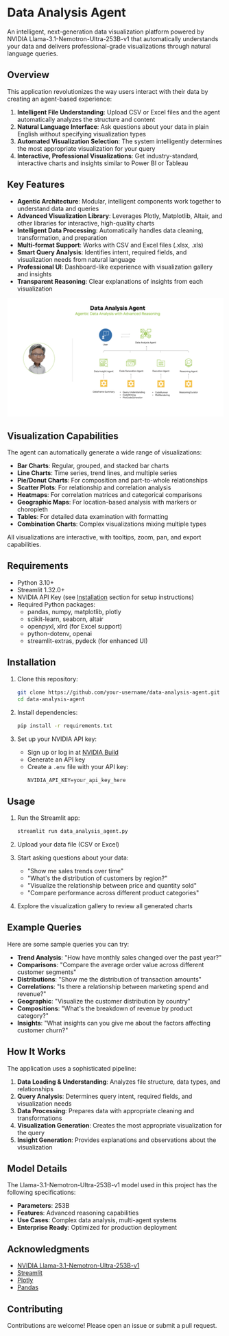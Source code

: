 # Data Analysis Agent

An intelligent, next-generation data visualization platform powered by NVIDIA Llama-3.1-Nemotron-Ultra-253B-v1 that automatically understands your data and delivers professional-grade visualizations through natural language queries.

## Overview

This application revolutionizes the way users interact with their data by creating an agent-based experience:

1. **Intelligent File Understanding**: Upload CSV or Excel files and the agent automatically analyzes the structure and content
2. **Natural Language Interface**: Ask questions about your data in plain English without specifying visualization types
3. **Automated Visualization Selection**: The system intelligently determines the most appropriate visualization for your query
4. **Interactive, Professional Visualizations**: Get industry-standard, interactive charts and insights similar to Power BI or Tableau

## Key Features

- **Agentic Architecture**: Modular, intelligent components work together to understand data and queries
- **Advanced Visualization Library**: Leverages Plotly, Matplotlib, Altair, and other libraries for interactive, high-quality charts
- **Intelligent Data Processing**: Automatically handles data cleaning, transformation, and preparation
- **Multi-format Support**: Works with CSV and Excel files (.xlsx, .xls)
- **Smart Query Analysis**: Identifies intent, required fields, and visualization needs from natural language
- **Professional UI**: Dashboard-like experience with visualization gallery and insights
- **Transparent Reasoning**: Clear explanations of insights from each visualization

![Workflow](./assets/workflow.png)

## Visualization Capabilities

The agent can automatically generate a wide range of visualizations:

- **Bar Charts**: Regular, grouped, and stacked bar charts
- **Line Charts**: Time series, trend lines, and multiple series
- **Pie/Donut Charts**: For composition and part-to-whole relationships
- **Scatter Plots**: For relationship and correlation analysis
- **Heatmaps**: For correlation matrices and categorical comparisons
- **Geographic Maps**: For location-based analysis with markers or choropleth
- **Tables**: For detailed data examination with formatting
- **Combination Charts**: Complex visualizations mixing multiple types

All visualizations are interactive, with tooltips, zoom, pan, and export capabilities.

## Requirements

- Python 3.10+
- Streamlit 1.32.0+
- NVIDIA API Key (see [Installation](#installation) section for setup instructions)
- Required Python packages:
  - pandas, numpy, matplotlib, plotly
  - scikit-learn, seaborn, altair
  - openpyxl, xlrd (for Excel support)
  - python-dotenv, openai
  - streamlit-extras, pydeck (for enhanced UI)

## Installation

1. Clone this repository:
   ```bash
   git clone https://github.com/your-username/data-analysis-agent.git
   cd data-analysis-agent
   ```

2. Install dependencies:
   ```bash
   pip install -r requirements.txt
   ```

3. Set up your NVIDIA API key:
   - Sign up or log in at [NVIDIA Build](https://build.nvidia.com/nvidia/llama-3_1-nemotron-ultra-253b-v1?integrate_nim=true&hosted_api=true&modal=integrate-nim)
   - Generate an API key
   - Create a `.env` file with your API key:
     ```
     NVIDIA_API_KEY=your_api_key_here
     ```

## Usage

1. Run the Streamlit app:
   ```bash
   streamlit run data_analysis_agent.py
   ```

2. Upload your data file (CSV or Excel)

3. Start asking questions about your data:
   - "Show me sales trends over time"
   - "What's the distribution of customers by region?"
   - "Visualize the relationship between price and quantity sold"
   - "Compare performance across different product categories"

4. Explore the visualization gallery to review all generated charts

## Example Queries

Here are some sample queries you can try:

- **Trend Analysis**: "How have monthly sales changed over the past year?"
- **Comparisons**: "Compare the average order value across different customer segments"
- **Distributions**: "Show me the distribution of transaction amounts"
- **Correlations**: "Is there a relationship between marketing spend and revenue?"
- **Geographic**: "Visualize the customer distribution by country"
- **Compositions**: "What's the breakdown of revenue by product category?"
- **Insights**: "What insights can you give me about the factors affecting customer churn?"

## How It Works

The application uses a sophisticated pipeline:

1. **Data Loading & Understanding**: Analyzes file structure, data types, and relationships
2. **Query Analysis**: Determines query intent, required fields, and visualization needs
3. **Data Processing**: Prepares data with appropriate cleaning and transformations
4. **Visualization Generation**: Creates the most appropriate visualization for the query
5. **Insight Generation**: Provides explanations and observations about the visualization

## Model Details

The Llama-3.1-Nemotron-Ultra-253B-v1 model used in this project has the following specifications:
- **Parameters**: 253B
- **Features**: Advanced reasoning capabilities
- **Use Cases**: Complex data analysis, multi-agent systems
- **Enterprise Ready**: Optimized for production deployment

## Acknowledgments

- [NVIDIA Llama-3.1-Nemotron-Ultra-253B-v1](https://build.nvidia.com/nvidia/llama-3_1-nemotron-ultra-253b-v1)
- [Streamlit](https://streamlit.io/)
- [Plotly](https://plotly.com/)
- [Pandas](https://pandas.pydata.org/)

## Contributing

Contributions are welcome! Please open an issue or submit a pull request.
